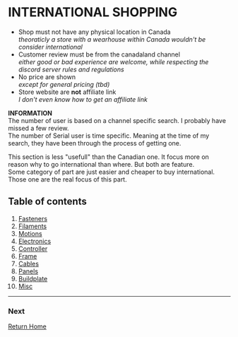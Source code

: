 # **INTERNATIONAL SHOPPING**

- Shop must not have any physical location in Canada  
  *theoraticly a store with a wearhouse within Canada wouldn't be consider international*
- Customer review must be from the canadaland channel  
  *either good or bad experience are welcome, while respecting the discord server rules and regulations*
- No price are shown  
  *except for general pricing (tbd)*
- Store website are __not__ affiliate link  
  *I don't even know how to get an affiliate link*

**INFORMATION**  
The number of user is based on a channel specific search. I probably have missed a few review.  
The number of Serial user is time specific. Meaning at the time of my search, they have been through the process of getting one.  

This section is less "usefull" than the Canadian one. It focus more on reason why to go international than where. But both are feature.  
Some category of part are just easier and cheaper to buy international. Those one are the real focus of this part.  

## **Table of contents**
1. [Fasteners](001FastenersINT.md)  
2. [Filaments](002FilamentsINT.md)  
3. [Motions](003MotionsINT.md)  
4. [Electronics](004ElectronicsINT.md)
5. [Controller](005ControllerINT.md)  
6. [Frame](006FrameINT.md)  
7. [Cables](007CablesINT.md)  
8. [Panels](008PanelsINT.md)  
9. [Buildplate](009BuildplateINT.md)  
10. [Misc](010MiscINT.md)

---
### Next
[Return Home](../README.md)
